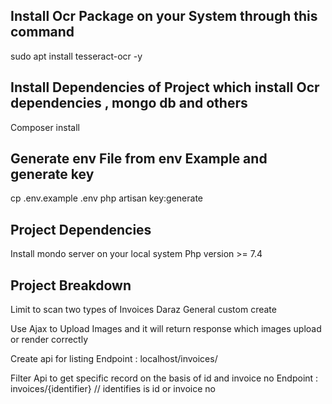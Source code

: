 ## Install Ocr Package on your System through this command

sudo apt install tesseract-ocr -y

## Install Dependencies of Project which install Ocr dependencies , mongo db and others

Composer install

## Generate env File from env Example  and generate key

cp .env.example .env
php artisan key:generate

## Project Dependencies

Install mondo server on your local system
Php version >= 7.4

## Project Breakdown

Limit to scan two types of Invoices 
    Daraz
    General custom create

Use Ajax to Upload Images and it will return response which images upload or render 
correctly 

Create api for listing 
Endpoint : localhost/invoices/


Filter Api to get specific record on the basis of id and invoice no 
Endpoint : invoices/{identifier} // identifies is id or invoice no